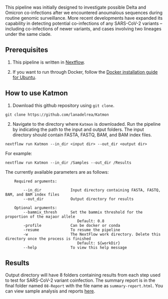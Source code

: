 This pipeline was initially designed to investigate possible Delta and Omicron co-infections after we encountered anoumalous sequences during routine genomic surveillance. More recent developments have expanded its capability in detecting potential co-infections of any SARS-CoV-2 variants – including co-infections of newer variants, and cases involving two lineages under the same clade.

## Prerequisites
1) This pipeline is written in [Nextflow](https://www.nextflow.io/docs/latest/getstarted.html#installation).

2) If you want to run through Docker, follow the [Docker installation guide for Ubuntu](https://docs.docker.com/engine/install/ubuntu/).

## How to use Katmon
1) Download this github repository using `git clone`.
```
git clone https://github.com/lanadelrea/Katmon
```

2) Navigate to the directory where `Katmon` is downloaded. Run the pipeline by indicating the path to the input and output folders. The input directory should contain FASTA, FASTQ, BAM, and BAM index files.

```
nextflow run Katmon --in_dir <input dir> --out_dir <output dir>
```

For example:
```
nextflow run Katmon --in_dir /Samples --out_dir /Results
```

The currently available parameters are as follows:
```
    Required arguments:
                 
        --in_dir             Input directory containing FASTA, FASTQ, BAM, and BAM index files
        --out_dir            Output directory for results
                  
    Optional arguments:
        --bammix_thresh      Set the bammix threshold for the proportion of the majaor allele
                                Default: 0.8
        -profile             Can be docker or conda
        -resume              To resume the pipeline
        -w                   The NextFlow work directory. Delete this directory once the process is finished
                                Default: ${workDir} 
        --help               To view this help message
```

## Results
Output directory will have 8 folders containing results from each step used to test for SARS-CoV-2 variant coinfection. The summary report is in the final folder named `08-Report` with the file name as `summary-report.html`. You can view sample analysis and reports [here](https://github.com/lanadelrea/simKatmon/katmon-results).

